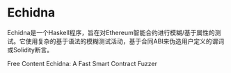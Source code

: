 # Echidna

Echidna是一个Haskell程序，旨在对Ethereum智能合约进行模糊/基于属性的测试。它使用复杂的基于语法的模糊测试活动，基于合同ABI来伪造用户定义的谓词或Solidity断言。


<ResourceGroupTitle>Free Content</ResourceGroupTitle>
<BadgeLink colorScheme='yellow' badgeText='Read' href='https://github.com/crytic/echidna/blob/master/README.md'>Echidna: A Fast Smart Contract Fuzzer</BadgeLink>
